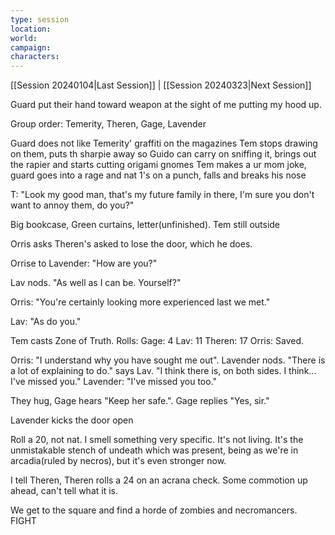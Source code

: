 ```yaml
---
type: session
location: 
world: 
campaign: 
characters:
---
```


 [[Session 20240104|Last Session]] | [[Session 20240323|Next Session]]

Guard put their hand toward weapon at the sight of me putting my hood up.

Group order:
Temerity, Theren, Gage, Lavender

Guard does not like Temerity' graffiti on the magazines
Tem stops drawing on them, puts th sharpie away so Guido can carry on sniffing it, brings out the rapier and starts cutting origami gnomes
Tem makes a ur mom joke, guard goes into a rage and nat 1's on a punch, falls and breaks his nose

T: "Look my good man, that's my future family in there, I'm sure you don't want to annoy them, do you?" 

Big bookcase, Green curtains, letter(unfinished). Tem still outside

Orris asks Theren's asked to lose the door, which he does.

Orrise to Lavender: "How are you?"

Lav nods. "As well as I can be. Yourself?"

Orris: "You're certainly looking more experienced last we met."

Lav: "As do you."

Tem casts Zone of Truth. Rolls:
Gage: 4
Lav: 11
Theren: 17
Orris: Saved.

Orris: "I understand why you have sought me out". Lavender nods. "There is a lot of explaining to do." says Lav. "I think there is, on both sides. I think... I've missed you." Lavender: "I've missed you too."

They hug, Gage hears "Keep her safe.". Gage replies "Yes, sir."

Lavender kicks the door open

Roll a 20, not nat. I smell something very specific. It's not living. It's the unmistakable stench of undeath which was present, being as we're in arcadia(ruled by necros), but it's even stronger now.

I tell Theren, Theren rolls a 24 on an acrana check. Some commotion up ahead, can't tell what it is.

We get to the square and find a horde of zombies and necromancers. FIGHT

